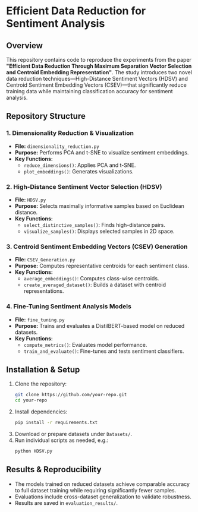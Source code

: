 # Efficient Data Reduction for Sentiment Analysis

## Overview
This repository contains code to reproduce the experiments from the paper **"Efficient Data Reduction Through Maximum Separation Vector Selection and Centroid Embedding Representation"**. The study introduces two novel data reduction techniques—High-Distance Sentiment Vectors (HDSV) and Centroid Sentiment Embedding Vectors (CSEV)—that significantly reduce training data while maintaining classification accuracy for sentiment analysis.

## Repository Structure

### 1. **Dimensionality Reduction & Visualization**
   - **File:** `dimensionality_reduction.py`
   - **Purpose:** Performs PCA and t-SNE to visualize sentiment embeddings.
   - **Key Functions:**
     - `reduce_dimensions()`: Applies PCA and t-SNE.
     - `plot_embeddings()`: Generates visualizations.

### 2. **High-Distance Sentiment Vector Selection (HDSV)**
   - **File:** `HDSV.py`
   - **Purpose:** Selects maximally informative samples based on Euclidean distance.
   - **Key Functions:**
     - `select_distinctive_samples()`: Finds high-distance pairs.
     - `visualize_samples()`: Displays selected samples in 2D space.

### 3. **Centroid Sentiment Embedding Vectors (CSEV) Generation**
   - **File:** `CSEV_Generation.py`
   - **Purpose:** Computes representative centroids for each sentiment class.
   - **Key Functions:**
     - `average_embeddings()`: Computes class-wise centroids.
     - `create_averaged_dataset()`: Builds a dataset with centroid representations.

### 4. **Fine-Tuning Sentiment Analysis Models**
   - **File:** `fine_tuning.py`
   - **Purpose:** Trains and evaluates a DistilBERT-based model on reduced datasets.
   - **Key Functions:**
     - `compute_metrics()`: Evaluates model performance.
     - `train_and_evaluate()`: Fine-tunes and tests sentiment classifiers.

## Installation & Setup
1. Clone the repository:
   ```bash
   git clone https://github.com/your-repo.git
   cd your-repo
   ```
2. Install dependencies:
   ```bash
   pip install -r requirements.txt
   ```
3. Download or prepare datasets under `Datasets/`.
4. Run individual scripts as needed, e.g.:
   ```bash
   python HDSV.py
   ```

## Results & Reproducibility
- The models trained on reduced datasets achieve comparable accuracy to full dataset training while requiring significantly fewer samples.
- Evaluations include cross-dataset generalization to validate robustness.
- Results are saved in `evaluation_results/`.


